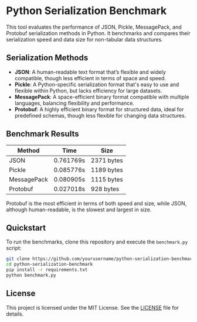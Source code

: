 # Python Serialization Benchmark

This tool evaluates the performance of JSON, Pickle, MessagePack, and Protobuf serialization methods in Python.
It benchmarks and compares their serialization speed and data size for non-tabular data structures.

## Serialization Methods

- **JSON**: A human-readable text format that’s flexible and widely compatible, though less efficient in terms of space and speed.
- **Pickle**: A Python-specific serialization format that's easy to use and flexible within Python, but lacks efficiency for large datasets.
- **MessagePack**: A space-efficient binary format compatible with multiple languages, balancing flexibility and performance.
- **Protobuf**: A highly efficient binary format for structured data, ideal for predefined schemas, though less flexible for changing data structures.

## Benchmark Results

| Method       | Time       | Size       |
|--------------|------------|------------|
| JSON         | 0.761769s  | 2371 bytes |
| Pickle       | 0.085776s  | 1189 bytes |
| MessagePack  | 0.080905s  | 1115 bytes |
| Protobuf     | 0.027018s  | 928 bytes  |

Protobuf is the most efficient in terms of both speed and size, while JSON, although human-readable, is the slowest and largest in size.

## Quickstart

To run the benchmarks, clone this repository and execute the `benchmark.py` script:

```bash
git clone https://github.com/yourusername/python-serialization-benchmark.git
cd python-serialization-benchmark
pip install -r requirements.txt
python benchmark.py
```

## License

This project is licensed under the MIT License. See the [LICENSE](LICENSE) file for details.